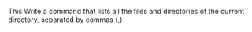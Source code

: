 This Write a command that lists all the files and directories of the current directory, separated by commas (,)
